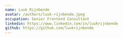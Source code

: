 ```yaml
---
name: Luuk Rijnbende
avatar: /authors/luuk-rijnbende.jpeg
occupation: Senior Frontend Consultant
linkedin: https://www.linkedin.com/in/luukrijnbende
github: https://github.com/luukrijnbende
---
```

